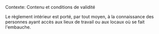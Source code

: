 Contexte: Contenu et conditions de validité

Le règlement intérieur est porté, par tout moyen, à la connaissance des personnes ayant accès aux lieux de travail ou aux locaux où se fait l'embauche.